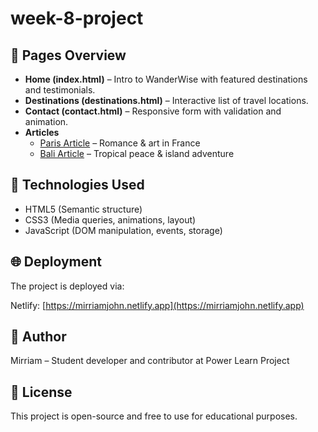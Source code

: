 # week-8-project

## 📸 Pages Overview

- **Home (index.html)** – Intro to WanderWise with featured destinations and testimonials.
- **Destinations (destinations.html)** – Interactive list of travel locations.
- **Contact (contact.html)** – Responsive form with validation and animation.
- **Articles**  
  - [Paris Article](article-paris.html) – Romance & art in France  
  - [Bali Article](article-bali.html) – Tropical peace & island adventure

## 🔧 Technologies Used

- HTML5 (Semantic structure)
- CSS3 (Media queries, animations, layout)
- JavaScript (DOM manipulation, events, storage)

## 🌐 Deployment

The project is deployed via:

Netlify: [https://mirriamjohn.netlify.app](https://mirriamjohn.netlify.app)

## 📝 Author

Mirriam – Student developer and contributor at Power Learn Project

## 📜 License

This project is open-source and free to use for educational purposes.
